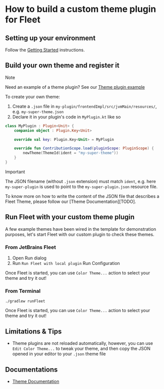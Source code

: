 # How to build a custom theme plugin for Fleet

## Setting up your environment

Follow the [Getting Started][fleet:getting-started] instructions.

## Build your own theme and register it

> [!NOTE]
> Need an example of a theme plugin? See our [Theme plugin example][fleet:theme-plugin-example]

To create your own theme:
1. Create a `.json` file in `my-plugin/frontendImpl/src/jvmMain/resources/`, e.g. `my-super-theme.json`
2. Declare it in your plugin's code in `MyPlugin.kt` like so
```kotlin
class MyPlugin : Plugin<Unit> {
    companion object : Plugin.Key<Unit>

    override val key: Plugin.Key<Unit> = MyPlugin

    override fun ContributionScope.load(pluginScope: PluginScope) {
        newTheme(ThemeId(ident = "my-super-theme"))
    }
}
```

> [!IMPORTANT]
> The JSON filename (without `.json` extension) must match `ident`, e.g. here `my-super-plugin` is used to point to the `my-super-plugin.json` resource file.

To know more on how to write the content of the JSON file that describes a Fleet Theme, please follow our [Theme Documentation][TODO].

## Run Fleet with your custom theme plugin

A few example themes have been wired in the template for demonstration purposes, let's start Fleet with our custom plugin to check these themes.

### From JetBrains Fleet

1. Open Run dialog
2. Run `Run Fleet with local plugin` Run Configuration

Once Fleet is started, you can use `Color Theme...` action to select your theme and try it out!

### From Terminal

```shell
./gradlew runFleet
```

Once Fleet is started, you can use `Color Theme...` action to select your theme and try it out!

## Limitations & Tips

- Theme plugins are not reloaded automatically, however, you can use `Edit Color Theme...` to tweak your theme, and then copy the JSON opened in your editor to your `.json` theme file

## Documentations

- [Theme Documentation][fleet:theme-documentation]

[gh:template]: https://docs.github.com/en/repositories/creating-and-managing-repositories/creating-a-repository-from-a-template#creating-a-repository-from-a-template
[fleet:template-repo]: https://github.com/JetBrains/fleet-plugin-template
[fleet:theme-documentation]: TODO
[fleet:getting-started]: https://github.com/JetBrains/fleet-sdk-gradle-plugin/blob/main/README.md#getting-started
[fleet:theme-plugin-example]: https://github.com/JetBrains/fleet-sdk-gradle-plugin/tree/main/example-plugins/theme-plugin